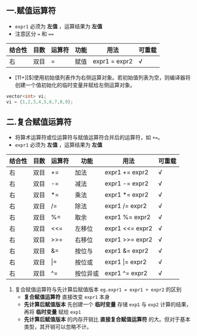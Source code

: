 ## 一.赋值运算符
+	`expr1` 必须为 **左值** ，运算结果为 **左值** 
+	注意区分 `=` 和 `==`

| 结合性 | 目数 | 运算符 | 功能   | 用法             | 可重载 |
| ------ | ---- | ------ | ------ | ---------------- | ------ |
| 右     | 双目 | =      | 赋值 | expr1 = expr2          | √      |

+	\[11+\][$]使用初始值列表作为右侧运算对象。若初始值列表为空，则编译器将创建一个值初始化的临时变量并赋给左侧运算对象。
```c++
vector<int> vi;
vi = {1,2,3,4,5,6,7,8,9};
```
## 二.复合赋值运算符
+	将算术运算符或位运算符与赋值运算符合并后的运算符，如 `+=`。
+	`expr1` 必须为 **左值** ，运算结果为 **左值** 

| 结合性 | 目数 | 运算符 | 功能   | 用法             | 可重载 |
| ------ | ---- | ------ | ------ | ---------------- | ------ |
| 右     | 双目 | +=      | 加法 | expr1 += expr2          | √      |
| 右     | 双目 | -=      | 减法 | expr1 -= expr2          | √      |
| 右     | 双目 | \*=      | 乘法 | expr1 \*= expr2          | √      |
| 右     | 双目 | /=      | 除法 | expr1 /= expr2          | √      |
| 右     | 双目 | %=      | 取余 | expr1 %= expr2          | √      |
| 右     | 双目 | <<=      | 左移位 | expr1 <<= expr2          | √      |
| 右     | 双目 | >>=      | 右移位 | expr1 >>= expr2          | √      |
| 右     | 双目 | &=      | 按位与 | expr1 &= expr2          | √      |
| 右     | 双目 | \|=      | 按位或 | expr1 \|= expr2          | √      |
| 右     | 双目 | ^=      | 按位异或 | expr1 ^= expr2          | √      |

1.	复合赋值运算符与先计算后赋值版本 `eg.expr1 = expr1 + expr2` 的区别
	+	**复合赋值运算符** 直接改变 `expr1` 本身
	+	**先计算后赋值版本** 先创建一个 **临时变量** 存储 `exp1` 与 `exp2` 计算的结果，再将 **临时变量** 赋给 `exp1` 
	+	**先计算后赋值版本** 的内存开销比 **直接复合赋值运算符** 的大。但对于基本类型，其开销可以忽略不计。

